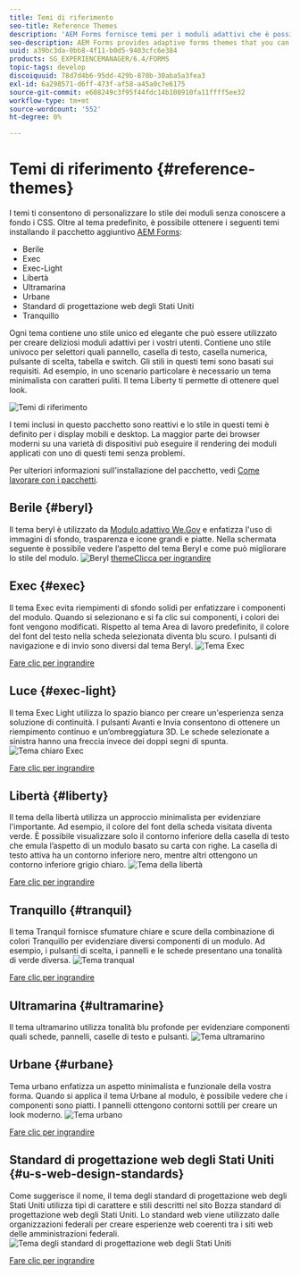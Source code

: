 ```yaml
---
title: Temi di riferimento
seo-title: Reference Themes
description: 'AEM Forms fornisce temi per i moduli adattivi che è possibile ottenere dalla Distribuzione di software e utilizzare per personalizzare lo stile di un modulo. '
seo-description: AEM Forms provides adaptive forms themes that you can get from Software Distribution and use to style a form.
uuid: a39bc3da-0bb8-4f11-b0d5-9403cfc6e384
products: SG_EXPERIENCEMANAGER/6.4/FORMS
topic-tags: develop
discoiquuid: 78d7d4b6-95dd-429b-870b-30aba5a3fea3
exl-id: 6a298571-d6ff-473f-af58-a45a0c7e6175
source-git-commit: e608249c3f95f44fdc14b100910fa11ffff5ee32
workflow-type: tm+mt
source-wordcount: '552'
ht-degree: 0%

---
```


# Temi di riferimento {#reference-themes}

[](/help/forms/using/themes.md) I temi ti consentono di personalizzare lo stile dei moduli senza conoscere a fondo i CSS. Oltre al tema predefinito, è possibile ottenere i seguenti temi installando il pacchetto aggiuntivo [AEM Forms](https://experienceleague.adobe.com/docs/experience-manager-release-information/aem-release-updates/forms-updates/aem-forms-releases.html):

* Berile
* Exec
* Exec-Light
* Libertà
* Ultramarina
* Urbane
* Standard di progettazione web degli Stati Uniti
* Tranquillo

Ogni tema contiene uno stile unico ed elegante che può essere utilizzato per creare deliziosi moduli adattivi per i vostri utenti. Contiene uno stile univoco per selettori quali pannello, casella di testo, casella numerica, pulsante di scelta, tabella e switch. Gli stili in questi temi sono basati sui requisiti. Ad esempio, in uno scenario particolare è necessario un tema minimalista con caratteri puliti. Il tema Liberty ti permette di ottenere quel look.

![Temi di riferimento](assets/ref-themes.png)

I temi inclusi in questo pacchetto sono reattivi e lo stile in questi temi è definito per i display mobili e desktop. La maggior parte dei browser moderni su una varietà di dispositivi può eseguire il rendering dei moduli applicati con uno di questi temi senza problemi.

Per ulteriori informazioni sull&#39;installazione del pacchetto, vedi [Come lavorare con i pacchetti](/help/sites-administering/package-manager.md).

## Berile {#beryl}

Il tema beryl è utilizzato da [Modulo adattivo We.Gov](/help/forms/using/gov-reference-site-walkthrough.md) e enfatizza l&#39;uso di immagini di sfondo, trasparenza e icone grandi e piatte. Nella schermata seguente è possibile vedere l’aspetto del tema Beryl e come può migliorare lo stile del modulo.
![Beryl ](assets/beryl.png)
[themeClicca per ingrandire](assets/beryl-1.png)

## Exec {#exec}

Il tema Exec evita riempimenti di sfondo solidi per enfatizzare i componenti del modulo. Quando si selezionano e si fa clic sui componenti, i colori dei font vengono modificati. Rispetto al tema Area di lavoro predefinito, il colore del font del testo nella scheda selezionata diventa blu scuro. I pulsanti di navigazione e di invio sono diversi dal tema Beryl.
![Tema Exec](assets/exec.png)

[Fare clic per ingrandire](assets/exec-1.png)

## Luce {#exec-light}

Il tema Exec Light utilizza lo spazio bianco per creare un&#39;esperienza senza soluzione di continuità. I pulsanti Avanti e Invia consentono di ottenere un riempimento continuo e un’ombreggiatura 3D. Le schede selezionate a sinistra hanno una freccia invece dei doppi segni di spunta.
![Tema chiaro Exec](assets/exec-light.png)

[Fare clic per ingrandire](assets/exec-light-1.png)

## Libertà {#liberty}

Il tema della libertà utilizza un approccio minimalista per evidenziare l&#39;importante. Ad esempio, il colore del font della scheda visitata diventa verde. È possibile visualizzare solo il contorno inferiore della casella di testo che emula l’aspetto di un modulo basato su carta con righe. La casella di testo attiva ha un contorno inferiore nero, mentre altri ottengono un contorno inferiore grigio chiaro.
![Tema della libertà](assets/liberty.png)

[Fare clic per ingrandire](assets/liberty-1.png)

## Tranquillo {#tranquil}

Il tema Tranquil fornisce sfumature chiare e scure della combinazione di colori Tranquillo per evidenziare diversi componenti di un modulo. Ad esempio, i pulsanti di scelta, i pannelli e le schede presentano una tonalità di verde diversa.
![Tema tranqual](assets/tranquil.png)

[Fare clic per ingrandire](assets/tranquil-1.png)

## Ultramarina {#ultramarine}

Il tema ultramarino utilizza tonalità blu profonde per evidenziare componenti quali schede, pannelli, caselle di testo e pulsanti.
![Tema ultramarino](assets/ultramarine.png)

## Urbane {#urbane}

Tema urbano enfatizza un aspetto minimalista e funzionale della vostra forma. Quando si applica il tema Urbane al modulo, è possibile vedere che i componenti sono piatti. I pannelli ottengono contorni sottili per creare un look moderno.
![Tema urbano](assets/urbane.png)

[Fare clic per ingrandire](assets/urbane-1.png)

## Standard di progettazione web degli Stati Uniti {#u-s-web-design-standards}

Come suggerisce il nome, il tema degli standard di progettazione web degli Stati Uniti utilizza tipi di carattere e stili descritti nel sito Bozza standard di progettazione web degli Stati Uniti. Lo standard web viene utilizzato dalle organizzazioni federali per creare esperienze web coerenti tra i siti web delle amministrazioni federali.
![Tema degli standard di progettazione web degli Stati Uniti](assets/us-web-standards.png)

[Fare clic per ingrandire](assets/usgov.png)
